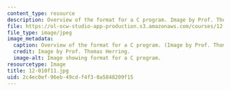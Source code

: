 ```yaml
---
content_type: resource
description: Overview of the format for a C program. Image by Prof. Thomas Herring.
file: https://ol-ocw-studio-app-production.s3.amazonaws.com/courses/12-010-computational-methods-of-scientific-programming-fall-2011/2c4ec0ef96eb49cdf4f30a5848209f15_12-010f11.jpg
file_type: image/jpeg
image_metadata:
  caption: Overview of the format for a C program. (Image by Prof. Thomas Herring.)
  credit: Image by Prof. Thomas Herring.
  image-alt: Image showing format for a C program.
resourcetype: Image
title: 12-010f11.jpg
uid: 2c4ec0ef-96eb-49cd-f4f3-0a5848209f15
---
```

